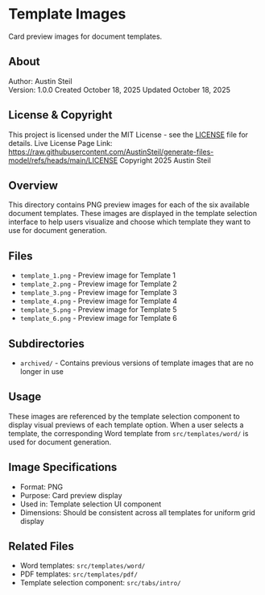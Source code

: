 # Template Images

Card preview images for document templates.

## About

Author: Austin Steil  
Version: 1.0.0
Created October 18, 2025
Updated October 18, 2025

## License & Copyright

This project is licensed under the MIT License - see the [LICENSE](LICENSE) file for details.
Live License Page Link: <https://raw.githubusercontent.com/AustinSteil/generate-files-model/refs/heads/main/LICENSE>
Copyright 2025 Austin Steil

## Overview

This directory contains PNG preview images for each of the six available document templates. These images are displayed in the template selection interface to help users visualize and choose which template they want to use for document generation.

## Files

- `template_1.png` - Preview image for Template 1
- `template_2.png` - Preview image for Template 2
- `template_3.png` - Preview image for Template 3
- `template_4.png` - Preview image for Template 4
- `template_5.png` - Preview image for Template 5
- `template_6.png` - Preview image for Template 6

## Subdirectories

- `archived/` - Contains previous versions of template images that are no longer in use

## Usage

These images are referenced by the template selection component to display visual previews of each template option. When a user selects a template, the corresponding Word template from `src/templates/word/` is used for document generation.

## Image Specifications

- Format: PNG
- Purpose: Card preview display
- Used in: Template selection UI component
- Dimensions: Should be consistent across all templates for uniform grid display

## Related Files

- Word templates: `src/templates/word/`
- PDF templates: `src/templates/pdf/`
- Template selection component: `src/tabs/intro/`

